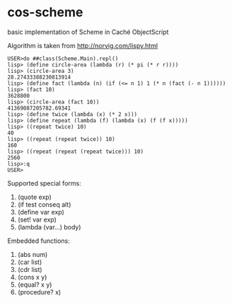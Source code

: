 # cos-scheme
basic implementation of Scheme in Caché ObjectScript

Algorithm is taken from 
http://norvig.com/lispy.html

    USER>do ##class(Scheme.Main).repl()
    lisp> (define circle-area (lambda (r) (* pi (* r r))))
    lisp> (circle-area 3)
    28.27433388230813914
    lisp> (define fact (lambda (n) (if (<= n 1) 1 (* n (fact (- n 1))))))
    lisp> (fact 10)
    3628800
    lisp> (circle-area (fact 10))
    41369087205782.69341
    lisp> (define twice (lambda (x) (* 2 x)))
    lisp> (define repeat (lambda (f) (lambda (x) (f (f x)))))
    lisp> ((repeat twice) 10)
    40
    lisp> ((repeat (repeat twice)) 10)
    160
    lisp> ((repeat (repeat (repeat twice))) 10)
    2560
    lisp>:q
    USER>

Supported special forms:
 1. (quote exp)
 2. (if test conseq alt)
 3. (define var exp)
 4. (set! var exp)
 5. (lambda (var...) body)

Embedded functions:
 1. (abs num)
 2. (car list)
 3. (cdr list)
 4. (cons x y)
 5. (equal? x y)
 6. (procedure? x)
